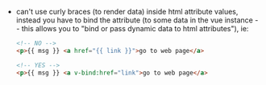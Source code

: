 * can't use curly braces (to render data) inside html attribute values, instead you have to bind the attribute (to some data in the vue instance -- this allows you to "bind or pass dynamic data to html attributes"), ie:

  ```html
  <!-- NO -->
  <p>{{ msg }} <a href="{{ link }}">go to web page</a>
  ```

  ```html
  <!-- YES -->
  <p>{{ msg }} <a v-bind:href="link">go to web page</a>
  ```
